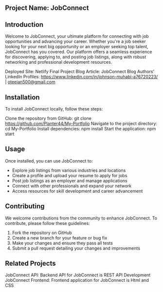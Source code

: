 ## Project Name: JobConnect

## Introduction
Welcome to JobConnect, your ultimate platform for connecting with job opportunities and advancing your career. Whether you're a job seeker looking for your next big opportunity or an employer seeking top talent, JobConnect has you covered. Our platform offers a seamless experience for discovering, applying to, and posting job listings, along with robust networking and professional development resources.

Deployed Site: Netlify
Final Project Blog Article: JobConnect Blog
Authors' LinkedIn Profiles: https://www.linkedin.com/in/johnson-muhabi-a76720223/ |  oteeian500@gmail.com

## Installation
To install JobConnect locally, follow these steps:

Clone the repository from GitHub: git clone https://github.com/Planter44/My-Portfolio
Navigate to the project directory: cd My-Portfolio
Install dependencies: npm install
Start the application: npm start

## Usage
Once installed, you can use JobConnect to:

- Explore job listings from various industries and locations
- Create a profile and upload your resume to apply for jobs
- Post job listings as an employer and manage applications
- Connect with other professionals and expand your network
- Access resources for skill development and career advancement

## Contributing
We welcome contributions from the community to enhance JobConnect. To contribute, please follow these guidelines:

1. Fork the repository on GitHub
2. Create a new branch for your feature or bug fix
3. Make your changes and ensure they pass all tests
4. Submit a pull request detailing your changes and improvements

## Related Projects
JobConnect API: Backend API for JobConnect is REST API Development
JobConnect Frontend: Frontend application for JobConnect is Html and CSS
